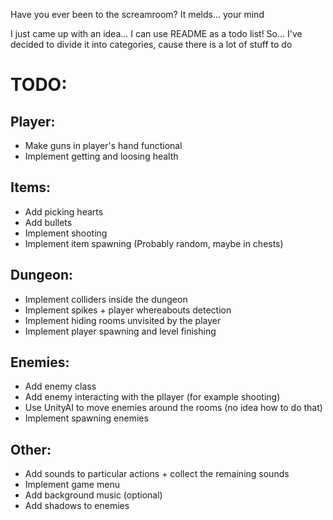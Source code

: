 Have you ever been to the screamroom? It melds... your mind

I just came up with an idea...
I can use README as a todo list! So...
I've decided to divide it into categories, cause there is a lot of stuff to do

# TODO:
## Player:
* Make guns in player's hand functional
* Implement getting and loosing health

## Items:
* Add picking hearts
* Add bullets
* Implement shooting
* Implement item spawning (Probably random, maybe in chests)

## Dungeon:
* Implement colliders inside the dungeon
* Implement spikes + player whereabouts detection
* Implement hiding rooms unvisited by the player
* Implement player spawning and level finishing

## Enemies:
* Add enemy class
* Add enemy interacting with the pllayer (for example shooting)
* Use UnityAI to move enemies around the rooms (no idea how to do that)
* Implement spawning enemies

## Other:
* Add sounds to particular actions + collect the remaining sounds
* Implement game menu
* Add background music (optional)
* Add shadows to enemies
